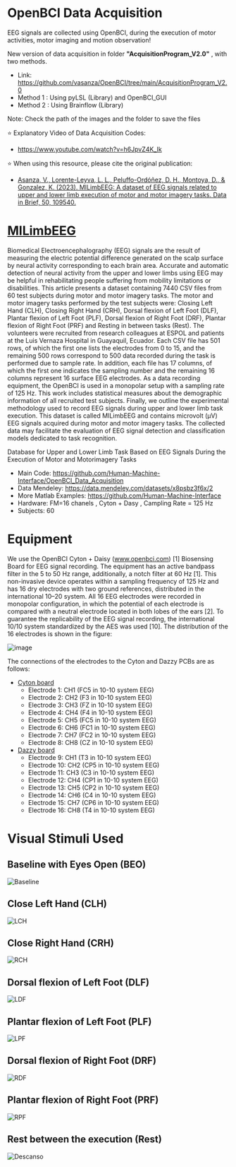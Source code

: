 # OpenBCI Data Acquisition
EEG signals are collected using OpenBCI, during the execution of motor activities, motor imaging and motion observation!

New version of data acquisition in folder **"AcquisitionProgram_V2.0"** , with two methods.
- Link: https://github.com/vasanza/OpenBCI/tree/main/AcquisitionProgram_V2.0
- Method 1 : Using pyLSL (Library) and OpenBCI_GUI
- Method 2 : Using Brainflow (Library)

Note: Check the path of the images and the folder to save the files

⭐ Explanatory Video of Data Acquisition Codes:
- https://www.youtube.com/watch?v=h6JpvZ4K_Ik

⭐ When using this resource, please cite the original publication:
- [Asanza, V., Lorente-Leyva, L. L., Peluffo-Ordóñez, D. H., Montoya, D., & Gonzalez, K. (2023). MILimbEEG: A dataset of EEG signals related to upper and lower limb execution of motor and motor imagery tasks. Data in Brief, 50, 109540.](https://doi.org/10.1016/j.dib.2023.109540)

# [MILimbEEG](https://data.mendeley.com/datasets/w9xfz56txv/2)
Biomedical Electroencephalography (EEG) signals are the result of measuring the electric potential difference generated on the scalp surface by neural activity corresponding to each brain area. Accurate and automatic detection of neural activity from the upper and lower limbs using EEG may be helpful in rehabilitating people suffering from mobility limitations or disabilities. This article presents a dataset containing 7440 CSV files from 60 test subjects during motor and motor imagery tasks. The motor and motor imagery tasks performed by the test subjects were: Closing Left Hand (CLH), Closing Right Hand (CRH), Dorsal flexion of Left Foot (DLF), Plantar flexion of Left Foot (PLF), Dorsal flexion of Right Foot (DRF), Plantar flexion of Right Foot (PRF) and Resting in between tasks (Rest). The volunteers were recruited from research colleagues at ESPOL and patients at the Luis Vernaza Hospital in Guayaquil, Ecuador. Each CSV file has 501 rows, of which the first one lists the electrodes from 0 to 15, and the remaining 500 rows correspond to 500 data recorded during the task is performed due to sample rate. In addition, each file has 17 columns, of which the first one indicates the sampling number and the remaining 16 columns represent 16 surface EEG electrodes. As a data recording equipment, the OpenBCI is used in a monopolar setup with a sampling rate of 125 Hz. This work includes statistical measures about the demographic information of all recruited test subjects. Finally, we outline the experimental methodology used to record EEG signals during upper and lower limb task execution. This dataset is called MILimbEEG and contains microvolt (µV) EEG signals acquired during motor and motor imagery tasks. The collected data may facilitate the evaluation of EEG signal detection and classification models dedicated to task recognition.

Database for Upper and Lower Limb Task Based on EEG Signals During the Execution of Motor and Motorimagery Tasks
- Main Code: https://github.com/Human-Machine-Interface/OpenBCI_Data_Acquisition
- Data Mendeley: https://data.mendeley.com/datasets/x8psbz3f6x/2
- More Matlab Examples: https://github.com/Human-Machine-Interface
- Hardware: FM=16 chanels , Cyton + Dasy , Campling Rate = 125 Hz
- Subjects: 60

# Equipment
We use the OpenBCI Cyton + Daisy (www.openbci.com) [1] Biosensing Board for EEG signal recording. The equipment has an active bandpass filter in the 5 to 50 Hz range, additionally, a notch filter at 60 Hz [1]. This non-invasive device operates within a sampling frequency of 125 Hz and has 16 dry electrodes with two ground references, distributed in the international 10–20 system. All 16 EEG electrodes were recorded in monopolar configuration, in which the potential of each electrode is compared with a neutral electrode located in both lobes of the ears [2]. To guarantee the replicability of the EEG signal recording, the international 10/10 system standardized by the AES was used [10]. The distribution of the 16 electrodes is shown in the figure:

![image](https://github.com/user-attachments/assets/633ad468-5b74-4c41-9c2c-f91e6f0a5713)

The connections of the electrodes to the Cyton and Dazzy PCBs are as follows:
- [Cyton board](https://docs.openbci.com/Cyton/CytonLanding/)
  - Electrode 1: CH1 (FC5 in 10-10 system EEG)
  - Electrode 2: CH2 (F3 in 10-10 system EEG)
  - Electrode 3: CH3 (FZ in 10-10 system EEG)
  - Electrode 4: CH4 (F4 in 10-10 system EEG)
  - Electrode 5: CH5 (FC5 in 10-10 system EEG)
  - Electrode 6: CH6 (FC1 in 10-10 system EEG)
  - Electrode 7: CH7 (FC2 in 10-10 system EEG)
  - Electrode 8: CH8 (CZ in 10-10 system EEG)
- [Dazzy board](https://docs.openbci.com/GettingStarted/Boards/DaisyGS/)
  - Electrode 9: CH1 (T3 in 10-10 system EEG)
  - Electrode 10: CH2 (CP5 in 10-10 system EEG)
  - Electrode 11: CH3 (C3 in 10-10 system EEG)
  - Electrode 12: CH4 (CP1 in 10-10 system EEG)
  - Electrode 13: CH5 (CP2 in 10-10 system EEG)
  - Electrode 14: CH6 (C4 in 10-10 system EEG)
  - Electrode 15: CH7 (CP6 in 10-10 system EEG)
  - Electrode 16: CH8 (T4 in 10-10 system EEG)
  
# Visual Stimuli Used
## Baseline with Eyes Open (BEO)
![Baseline](https://user-images.githubusercontent.com/12642226/134744392-57566b82-94a9-4061-a7fd-289a851e1f42.jpg)

## Close Left Hand (CLH)
![LCH](https://user-images.githubusercontent.com/12642226/134744791-76ab393e-fd8a-4acc-a8aa-619a6767df48.jpg)

## Close Right Hand (CRH)
![RCH](https://user-images.githubusercontent.com/12642226/134744835-ab66fbf9-d89a-4858-a2cc-028ba7ac09a7.jpg)

## Dorsal flexion of Left Foot (DLF)
![LDF](https://user-images.githubusercontent.com/12642226/134744874-8f65537b-806f-41b2-b551-3657274b2250.jpg)

## Plantar flexion of Left Foot (PLF)
![LPF](https://user-images.githubusercontent.com/12642226/134744919-598c95f2-de5e-4a89-96a1-270ad650b5ad.jpg)

## Dorsal flexion of Right Foot (DRF)
![RDF](https://user-images.githubusercontent.com/12642226/134744946-40acf814-d047-4a0c-93cd-95ad033d85e4.jpg)

## Plantar flexion of Right Foot (PRF)
![RPF](https://user-images.githubusercontent.com/12642226/134745001-c03f0464-5450-42d1-855b-91c0d6026497.jpg)

## Rest between the execution (Rest)
![Descanso](https://user-images.githubusercontent.com/12642226/134745058-c8b88ae7-16b0-4dcd-92be-3d19d7a21983.jpg)
